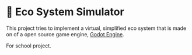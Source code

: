 # 🚧 Eco System Simulator
This project tries to implement a virtual, simplified eco system that is made on of a open source
game engine, [Godot Engine](https://godotengine.org/).

For school project.

